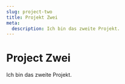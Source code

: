 ```yaml
---
slug: project-two
title: Projekt Zwei
meta:
  description: Ich bin das zweite Projekt.
---
```


# Project Zwei

Ich bin das zweite Projekt.
